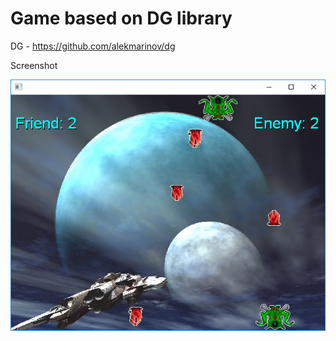 # Game based on DG library

DG - https://github.com/alekmarinov/dg

Screenshot

![Screenshot](screenshot.png "Screenshot") 
